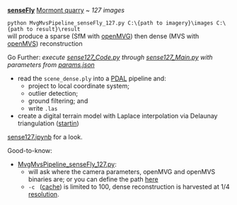 **[senseFly](https://www.sensefly.com/)** [Mormont quarry](https://www.sensefly.com/education/datasets/?dataset=1418) ~ *127 images*

`python MvgMvsPipeline_senseFly_127.py C:\{path to imagery}\images C:\{path to result}\result`  
will produce a sparse (SfM with [openMVG](https://github.com/openMVG/openMVG)) then dense (MVS with [openMVS](https://github.com/cdcseacave/openMVS)) reconstruction

Go Further:  *execute [sense127_Code.py](https://github.com/AdrianKriger/aerialPhotogrammetry101/blob/main/SenseMor_127/sense127_Code.py) through [sense127_Main.py](https://github.com/AdrianKriger/aerialPhotogrammetry101/blob/main/SenseMor_127/sense127_Main.py) with parameters from [params.json](https://github.com/AdrianKriger/aerialPhotogrammetry101/blob/main/SenseMor_127/params.json)*
- read the `scene_dense.ply` into a [PDAL](https://pdal.io/index.html#) pipeline and:
     - project to local coordinate system;
     - outlier detection;
     - ground filtering; and 
     - write `.las`
- create a digital terrain model with Laplace interpolation via Delaunay triangulation ([startin](https://github.com/hugoledoux/startinpy/))

 [sense127.ipynb](https://github.com/AdrianKriger/aerialPhotogrammetry101/blob/main/SenseMor_127/sense127.ipynb) for a look.

Good-to-know:
- [MvgMvsPipeline_senseFly_127.py](https://github.com/AdrianKriger/aerialPhotogrammetry101/blob/main/SenseMor_127/MvgMvsPipeline_senseFly_127.py):
    - will ask where the camera parameters, openMVG and openMVS binaries are; or you can define the path [here](https://github.com/AdrianKriger/aerialPhotogrammetry101/blob/main/SenseMor_127/MvgMvsPipeline_senseFly_127.py#L116-L121)
    - `-c ` ([cache](https://github.com/AdrianKriger/aerialPhotogrammetry101/blob/main/SenseMor_127/MvgMvsPipeline_senseFly_127.py#L216)) is limited to 100, dense reconstruction is harvested at 1/4 [resolution](https://github.com/AdrianKriger/aerialPhotogrammetry101/blob/main/SenseMor_127/MvgMvsPipeline_senseFly_127.py#L251).
